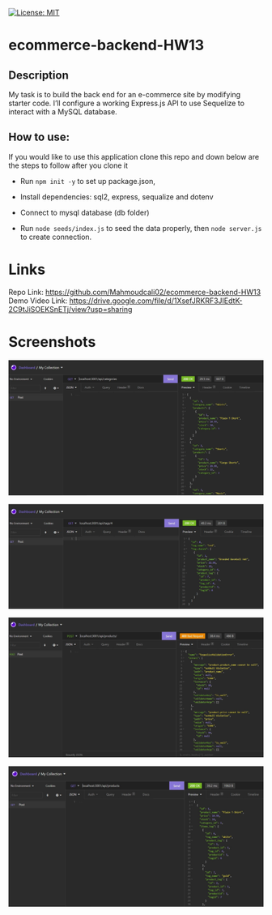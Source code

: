 [![License: MIT](https://img.shields.io/badge/License-MIT-yellow.svg)](https://opensource.org/licenses/MIT)

# ecommerce-backend-HW13

## Description

My task is to build the back end for an e-commerce site by modifying starter code. I’ll configure a working Express.js API to use Sequelize to interact with a MySQL database.

## How to use:
If you would like to use this application clone this repo and down below are the steps to follow after you clone it 

* Run `npm init -y` to set up package.json, 

* Install dependencies: sql2, express, sequalize and dotenv

* Connect to mysql database (db folder)

* Run `node seeds/index.js` to seed the data properly, then `node server.js` to create connection.

# Links 
 Repo Link: https://github.com/Mahmoudcali02/ecommerce-backend-HW13
 Demo Video Link: https://drive.google.com/file/d/1XsefJRKRF3JIEdtK-2C9tJiSOEKSnETj/view?usp=sharing

# Screenshots
 
 ![get request](assets/get.JPG)

  ![tags get request](assets/get-tags.JPG)

   ![post request](assets/post.JPG)

 ![products get request](assets/get-products.JPG)